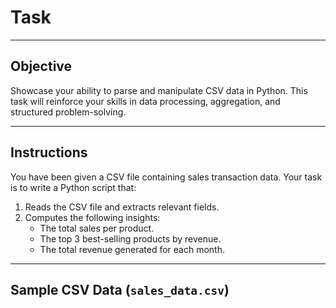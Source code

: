 # Task

---

## Objective

Showcase your ability to parse and manipulate CSV data in Python. This task will reinforce your skills in data processing, aggregation, and structured problem-solving.

---

## Instructions

You have been given a CSV file containing sales transaction data. Your task is to write a Python script that:

1. Reads the CSV file and extracts relevant fields.
2. Computes the following insights:
   - The total sales per product.
   - The top 3 best-selling products by revenue.
   - The total revenue generated for each month.

---

## Sample CSV Data (`sales_data.csv`)
